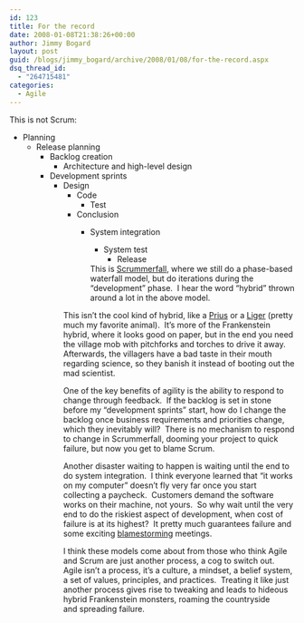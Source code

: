 ```yaml
---
id: 123
title: For the record
date: 2008-01-08T21:38:26+00:00
author: Jimmy Bogard
layout: post
guid: /blogs/jimmy_bogard/archive/2008/01/08/for-the-record.aspx
dsq_thread_id:
  - "264715481"
categories:
  - Agile
---
```

This is not Scrum:

  * Planning 
      * Release planning 
          * Backlog creation 
              * Architecture and high-level design</ul> 
              * Development sprints 
                  * Design 
                      * Code 
                          * Test</ul> 
                          * Conclusion 
                              * System integration 
                                  * System test 
                                      * Release</ul> </ul> 
                                This is [Scrummerfall](http://www.agileprogrammer.com/dotnetguy/archive/2006/07/08/16855.aspx), where we still do a phase-based waterfall model, but do iterations during the &#8220;development&#8221; phase.&nbsp; I hear the word &#8220;hybrid&#8221; thrown around a lot in the above model.
                                
                                This isn&#8217;t the cool kind of hybrid, like a [Prius](http://www.toyota.com/prius/) or a [Liger](http://en.wikipedia.org/wiki/Liger)&nbsp;(pretty much my favorite animal).&nbsp; It&#8217;s more of the Frankenstein hybrid, where it looks good on paper, but in the end you need the village mob with pitchforks and torches to drive it away.&nbsp; Afterwards, the villagers have a bad taste in their mouth regarding science, so they&nbsp;banish it instead of booting out the mad scientist.
                                
                                One of the key benefits of agility is the ability to respond to change through feedback.&nbsp; If the backlog is set in stone before my &#8220;development sprints&#8221; start, how do I change the backlog once business requirements and priorities change, which they inevitably will?&nbsp; There is no mechanism to respond to change in Scrummerfall, dooming your project to quick failure, but now you get to blame Scrum.
                                
                                Another disaster waiting to happen is waiting until the end to do system integration.&nbsp; I think everyone learned that &#8220;it works on my computer&#8221; doesn&#8217;t fly very far once you start collecting a paycheck.&nbsp; Customers demand the software works on their machine, not yours.&nbsp; So why wait until the very end to do the riskiest aspect of development, when cost of failure is at its highest?&nbsp; It pretty much guarantees failure and some exciting [blamestorming](http://www.unwords.com/unword/blamestorming.html) meetings.
                                
                                I think these models come about from those who think Agile and Scrum are just another process, a cog to switch out.&nbsp; Agile isn&#8217;t a process, it&#8217;s a culture, a mindset, a belief system, a set of values, principles, and practices.&nbsp; Treating it like just another process gives rise to tweaking&nbsp;and leads to&nbsp;hideous hybrid Frankenstein monsters,&nbsp;roaming the countryside and&nbsp;spreading failure.